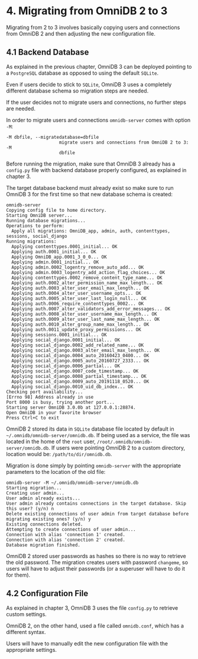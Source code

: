 # 4. Migrating from OmniDB 2 to 3

Migrating from 2 to 3 involves basically copying users and connections from OmniDB 2
and then adjusting the new configuration file.

## 4.1 Backend Database

As explained in the previous chapter, OmniDB 3 can be deployed pointing to a `PostgreSQL`
database as opposed to using the default `SQLite`.

Even if users decide to stick to `SQLite`, OmniDB 3 uses a completely different
database schema so migration steps are needed.

If the user decides not to migrate users and connections, no further steps are
needed.

In order to migrate users and connections `omnidb-server` comes with option `-M`:

```
-M dbfile, --migratedatabase=dbfile
                    migrate users and connections from OmniDB 2 to 3: -M
                    dbfile
```

Before running the migration, make sure that OmniDB 3 already has a `config.py`
file with backend database properly configured, as explained in chapter 3.

The target database backend must already exist so make sure to run OmniDB 3 for
the first time so that new database schema is created:

```
omnidb-server
Copying config file to home directory.
Starting OmniDB server...
Running database migrations...
Operations to perform:
  Apply all migrations: OmniDB_app, admin, auth, contenttypes, sessions, social_django
Running migrations:
  Applying contenttypes.0001_initial... OK
  Applying auth.0001_initial... OK
  Applying OmniDB_app.0001_3_0_0... OK
  Applying admin.0001_initial... OK
  Applying admin.0002_logentry_remove_auto_add... OK
  Applying admin.0003_logentry_add_action_flag_choices... OK
  Applying contenttypes.0002_remove_content_type_name... OK
  Applying auth.0002_alter_permission_name_max_length... OK
  Applying auth.0003_alter_user_email_max_length... OK
  Applying auth.0004_alter_user_username_opts... OK
  Applying auth.0005_alter_user_last_login_null... OK
  Applying auth.0006_require_contenttypes_0002... OK
  Applying auth.0007_alter_validators_add_error_messages... OK
  Applying auth.0008_alter_user_username_max_length... OK
  Applying auth.0009_alter_user_last_name_max_length... OK
  Applying auth.0010_alter_group_name_max_length... OK
  Applying auth.0011_update_proxy_permissions... OK
  Applying sessions.0001_initial... OK
  Applying social_django.0001_initial... OK
  Applying social_django.0002_add_related_name... OK
  Applying social_django.0003_alter_email_max_length... OK
  Applying social_django.0004_auto_20160423_0400... OK
  Applying social_django.0005_auto_20160727_2333... OK
  Applying social_django.0006_partial... OK
  Applying social_django.0007_code_timestamp... OK
  Applying social_django.0008_partial_timestamp... OK
  Applying social_django.0009_auto_20191118_0520... OK
  Applying social_django.0010_uid_db_index... OK
Checking port availability...
[Errno 98] Address already in use
Port 8000 is busy, trying another port...
Starting server OmniDB 3.0.0b at 127.0.0.1:28874.
Open OmniDB in your favorite browser
Press Ctrl+C to exit
```

OmniDB 2 stored its data in `SQLite` database file located by default in
`~/.omnidb/omnidb-server/omnidb.db`. If being used as a service, the file was located
in the home of the `root` user, `/root/.omnidb/omnidb-server/omnidb.db`. If users
were pointing OmniDB 2 to a custom directory, location would be: `/path/to/dir/omnidb.db`.

Migration is done simply by pointing `omnidb-server` with the appropriate parameters
to the location of the old file:

```
omnidb-server -M ~/.omnidb/omnidb-server/omnidb.db
Starting migration...
Creating user admin...
User admin already exists...
User admin already contains connections in the target database. Skip this user? (y/n) n
Delete existing connections of user admin from target database before migrating existing ones? (y/n) y
Existing connections deleted.
Attempting to create connections of user admin...
Connection with alias 'connection 1' created.
Connection with alias 'connection 2' created.
Database migration finished.
```

OmniDB 2 stored user passwords as hashes so there is no way to retrieve the old
password. The migration creates users with password `changeme`, so users will have
to adjust their passwords (or a superuser will have to do it for them).


## 4.2 Configuration File

As explained in chapter 3, OmniDB 3 uses the file `config.py` to retrieve custom
settings.

OmniDB 2, on the other hand, used a file called `omnidb.conf`, which has a different
syntax.

Users will have to manually edit the new configuration file with the appropriate
settings.
